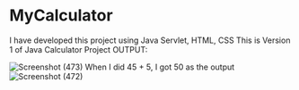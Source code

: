 # MyCalculator
I have developed this project using Java Servlet, HTML, CSS
This is Version 1 of Java Calculator Project
OUTPUT:

![Screenshot (473)](https://github.com/user-attachments/assets/4ce87a4a-706c-4c6b-a91d-d4e82f194436)
When I did 45 + 5, I got 50 as the output
![Screenshot (472)](https://github.com/user-attachments/assets/115594ec-1339-4b56-bc11-829efa5462ec)

